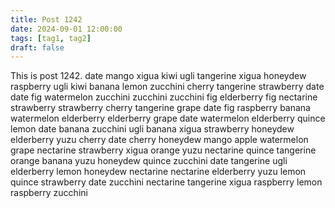 ```yaml
---
title: Post 1242
date: 2024-09-01 12:00:00
tags: [tag1, tag2]
draft: false
---
```

This is post 1242.
date
mango
xigua
kiwi
ugli
tangerine
xigua
honeydew
raspberry
ugli
kiwi
banana
lemon
zucchini
cherry
tangerine
strawberry
date
date
fig
watermelon
zucchini
zucchini
zucchini
fig
elderberry
fig
nectarine
strawberry
strawberry
cherry
tangerine
grape
date
fig
raspberry
banana
watermelon
elderberry
elderberry
grape
date
watermelon
elderberry
quince
lemon
date
banana
zucchini
ugli
banana
xigua
strawberry
honeydew
elderberry
yuzu
cherry
date
cherry
honeydew
mango
apple
watermelon
grape
nectarine
strawberry
xigua
orange
yuzu
nectarine
quince
tangerine
orange
banana
yuzu
honeydew
quince
zucchini
date
tangerine
ugli
elderberry
lemon
honeydew
nectarine
nectarine
elderberry
yuzu
lemon
quince
strawberry
date
zucchini
nectarine
tangerine
xigua
raspberry
lemon
raspberry
zucchini
